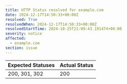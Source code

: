 ```yaml
---
title: HTTP Status resolved for example.com
date: 2024-12-17T14:50:33+00:00Z
resolved: True
resolvedWhen: 2024-12-17T14:50:33+00:00Z
resolvedStartTime: 2024-10-25T21:09:43.191474+00:00
severity: notice
affected:
  - example.com
section: issue
---
```


| Expected Statuses | Actual Status  |
|-------------------|----------------|
| 200, 301, 302 | 200 |

